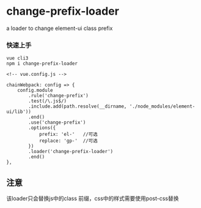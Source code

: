 # change-prefix-loader
a loader to change element-ui class prefix

### 快速上手
```
vue cli3 
npm i change-prefix-loader

<!-- vue.config.js -->

chainWebpack: config => {
    config.module
        .rule('change-prefix')
        .test(/\.js$/)
        .include.add(path.resolve(__dirname, './node_modules/element-ui/lib'))
        .end()
        .use('change-prefix')
        .options({
            prefix: 'el-'   //可选
            replace: 'gp-'  //可选
        })
        .loader('change-prefix-loader')
        .end()
},
```
## 注意

该loader只会替换js中的class 前缀，css中的样式需要使用post-css替换
